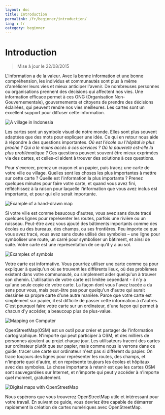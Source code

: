 ```yaml
---
layout: doc
title: Introduction
permalink: /fr/beginner/introduction/
lang : fr
category: beginner
---
```


Introduction
============

> Mise à jour le 22/08/2015  

L'information a de la valeur. Avec la bonne information et une bonne compréhension, les individus et communautés sont plus à même d'améliorer leurs vies et mieux anticiper l'avenir. De nombreuses personnes ou organisations prennent des décisions qui affectent nos vies. Une information efficace permet à ces ONG (Organisation Non-Gouvernementale), gouvernements et citoyens de prendre des décisions éclairées, qui peuvent rendre nos vies meilleures. Les cartes sont un excellent support pour diffuser cette information. 

![A village in Indonesia][]

Les cartes sont un symbole visuel de notre monde. Elles sont plus souvent adaptées que des mots pour expliquer une idée. Ce qui en retour nous aide à répondre à des questions importantes. *Où est l'école ou l'hôpital le plus proche ? Qui a le moins accès à ces services ? Où la pauvreté est-elle la plus problématique ?* Ces questions peuvent souvent être mieux exprimées via des cartes, et celles-ci aident à trouver des solutions à ces questions. 

Pour s'exercer, prenez un crayon et un papier, puis tracez une carte de votre ville ou village. Quelles sont les choses les plus importantes à mettre sur cette carte ? Quelle est l'information la plus importante ? Prenez quelques minutes pour faire votre carte, et quand vous avez fini, réfléchissez à la raison pour laquelle l'information que vous avez inclus est importante, et pour qui elle serait importante.

![Example of a hand-drawn map][]

Si votre ville est comme beaucoup d'autres, vous avez sans doute tracé quelques lignes pour représenter les routes, parfois une rivière ou un ruisseau. Peut-être avez vous ajouté des bâtiments importants comme des écoles ou des bureaux, des champs, ou ses frontières. Peu importe ce que vous avez tracé, vous avez sans doute utilisé des symboles – une ligne pour symboliser une route, un carré pour symboliser un bâtiment, et ainsi de suite. Votre carte est une représentation de ce qu'il y a au sol.

![Examples of symbols][]

Votre carte est informative. Vous pourriez utiliser une carte comme ça pour expliquer à quelqu'un où se trouvent les différents lieux, où des problèmes existent dans votre communauté, ou simplement aider quelqu'un à trouver son chemin. L'utilisation de votre carte est limitée cependant - il n'y a qu'une seule copie de votre carte. La façon dont vous l'avez tracée a du sens pour vous, mais peut-être pas pour quelqu'un d'autre qui aurait dessinée sa propre carte d'une autre manière. Parce que votre carte est simplement sur papier, il est difficile de passer cette information à d'autres. C'est pourquoi faire votre carte sur un ordinateur, d'une façon qui permet à chacun d'y accéder, a beaucoup plus de plus-value. 

![Mapping on Computer][]

OpenStreetMap(OSM) est un outil pour créer et partager de l'information cartographique. N'importe qui peut participer à OSM, et des milliers de personnes ajoutent au projet chaque jour. Les utilisateurs tracent des cartes sur ordinateur plutôt que sur papier, mais comme nous le verrons dans ce guide, tracer une carte sur ordinateur n'est pas si différent du papier. On trace toujours des lignes pour représenter les routes, des champs, et n'importe quoi d'autre, et on représente toujours les écoles et hôpitaux avec des symboles. La chose importante à retenir est que les cartes OSM sont sauvegardées sur Internet, et n'importe qui peut y accéder à n'importe quel moment, gratuitement.

![Digital maps with OpenStreetMap][]

Nous espérons que vous trouverez OpenStreetMap utile et intéressant pour votre travail. En suivant ce guide, vous devriez être capable de démarrer rapidement la création de cartes numériques avec OpenStreetMap.


[A village in Indonesia]: /images/beginner/village-in-indonesia.png
[Example of a hand-drawn map]: /images/beginner/hand-drawn-map.png
[Examples of symbols]: /images/beginner/examples-of-symbols.png
[Mapping on Computer]: /images/beginner/mapping-on-computer.png
[Digital maps with OpenStreetMap]: /images/beginner/digital-maps-with-osm.png